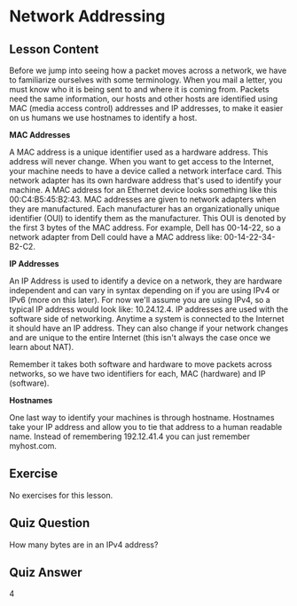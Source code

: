 # Network Addressing

## Lesson Content

Before we jump into seeing how a packet moves across a network, we have to familiarize ourselves with some terminology. When you mail a letter, you must know who it is being sent to and where it is coming from. Packets need the same information, our hosts and other hosts are identified using MAC (media access control) addresses and IP addresses, to make it easier on us humans we use hostnames to identify a host.

<b>MAC Addresses</b>

A MAC address is a unique identifier used as a hardware address. This address will never change. When you want to get access to the Internet, your machine needs to have a device called a network interface card. This network adapter has its own hardware address that's used to identify your machine. A MAC address for an Ethernet device looks something like this 00:C4:B5:45:B2:43. MAC addresses are given to network adapters when they are manufactured. Each manufacturer has an organizationally unique identifier (OUI) to identify them as the manufacturer. This OUI is denoted by the first 3 bytes of the MAC address. For example, Dell has 00-14-22, so a network adapter from Dell could have a MAC address like: 00-14-22-34-B2-C2. 

<b>IP Addresses</b>

An IP Address is used to identify a device on a network, they are hardware independent and can vary in syntax depending on if you are using IPv4 or IPv6 (more on this later). For now we'll assume you are using IPv4, so a typical IP address would look like: 10.24.12.4. IP addresses are used with the software side of networking. Anytime a system is connected to the Internet it should have an IP address. They can also change if your network changes and are unique to the entire Internet (this isn't always the case once we learn about NAT). 

Remember it takes both software and hardware to move packets across networks, so we have two identifiers for each, MAC (hardware) and IP (software).

<b>Hostnames</b>

One last way to identify your machines is through hostname. Hostnames take your IP address and allow you to tie that address to a human readable name. Instead of remembering 192.12.41.4 you can just remember myhost.com.

## Exercise

No exercises for this lesson.

## Quiz Question

How many bytes are in an IPv4 address?

## Quiz Answer

4
